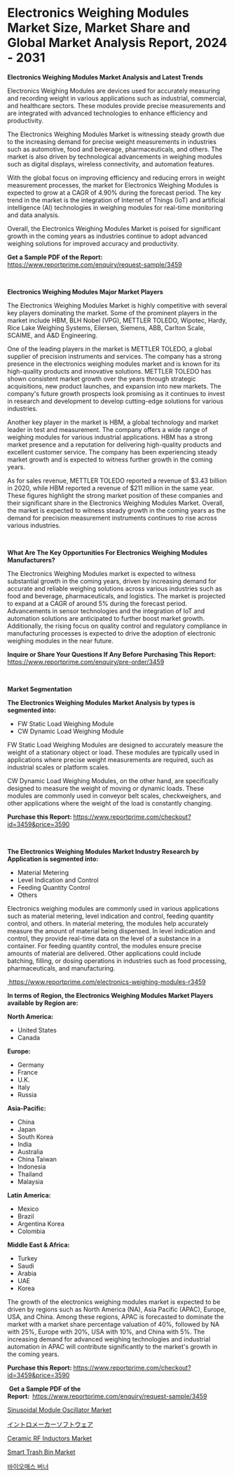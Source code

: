 <p><h1>Electronics Weighing Modules Market Size, Market Share and Global Market Analysis Report, 2024 - 2031</h1></p><p><strong>Electronics Weighing Modules Market Analysis and Latest Trends</strong></p>
<p><p>Electronics Weighing Modules are devices used for accurately measuring and recording weight in various applications such as industrial, commercial, and healthcare sectors. These modules provide precise measurements and are integrated with advanced technologies to enhance efficiency and productivity.</p><p>The Electronics Weighing Modules Market is witnessing steady growth due to the increasing demand for precise weight measurements in industries such as automotive, food and beverage, pharmaceuticals, and others. The market is also driven by technological advancements in weighing modules such as digital displays, wireless connectivity, and automation features.</p><p>With the global focus on improving efficiency and reducing errors in weight measurement processes, the market for Electronics Weighing Modules is expected to grow at a CAGR of 4.90% during the forecast period. The key trend in the market is the integration of Internet of Things (IoT) and artificial intelligence (AI) technologies in weighing modules for real-time monitoring and data analysis.</p><p>Overall, the Electronics Weighing Modules Market is poised for significant growth in the coming years as industries continue to adopt advanced weighing solutions for improved accuracy and productivity.</p></p>
<p><strong>Get a Sample PDF of the Report:&nbsp;</strong> <a href="https://www.reportprime.com/enquiry/request-sample/3459">https://www.reportprime.com/enquiry/request-sample/3459</a></p>
<p>&nbsp;</p>
<p><strong>Electronics Weighing Modules Major Market Players</strong></p>
<p><p>The Electronics Weighing Modules Market is highly competitive with several key players dominating the market. Some of the prominent players in the market include HBM, BLH Nobel (VPG), METTLER TOLEDO, Wipotec, Hardy, Rice Lake Weighing Systems, Eilersen, Siemens, ABB, Carlton Scale, SCAIME, and A&D Engineering.</p><p>One of the leading players in the market is METTLER TOLEDO, a global supplier of precision instruments and services. The company has a strong presence in the electronics weighing modules market and is known for its high-quality products and innovative solutions. METTLER TOLEDO has shown consistent market growth over the years through strategic acquisitions, new product launches, and expansion into new markets. The company's future growth prospects look promising as it continues to invest in research and development to develop cutting-edge solutions for various industries.</p><p>Another key player in the market is HBM, a global technology and market leader in test and measurement. The company offers a wide range of weighing modules for various industrial applications. HBM has a strong market presence and a reputation for delivering high-quality products and excellent customer service. The company has been experiencing steady market growth and is expected to witness further growth in the coming years.</p><p>As for sales revenue, METTLER TOLEDO reported a revenue of $3.43 billion in 2020, while HBM reported a revenue of $211 million in the same year. These figures highlight the strong market position of these companies and their significant share in the Electronics Weighing Modules Market. Overall, the market is expected to witness steady growth in the coming years as the demand for precision measurement instruments continues to rise across various industries.</p></p>
<p>&nbsp;</p>
<p><strong>What Are The Key Opportunities For Electronics Weighing Modules Manufacturers?</strong></p>
<p><p>The Electronics Weighing Modules market is expected to witness substantial growth in the coming years, driven by increasing demand for accurate and reliable weighing solutions across various industries such as food and beverage, pharmaceuticals, and logistics. The market is projected to expand at a CAGR of around 5% during the forecast period. Advancements in sensor technologies and the integration of IoT and automation solutions are anticipated to further boost market growth. Additionally, the rising focus on quality control and regulatory compliance in manufacturing processes is expected to drive the adoption of electronic weighing modules in the near future.</p></p>
<p><strong>Inquire or Share Your Questions If Any Before Purchasing This Report:</strong> <a href="https://www.reportprime.com/enquiry/pre-order/3459">https://www.reportprime.com/enquiry/pre-order/3459</a></p>
<p>&nbsp;</p>
<p><strong>Market Segmentation</strong></p>
<p><strong>The Electronics Weighing Modules Market Analysis by types is segmented into:</strong></p>
<p><ul><li>FW Static Load Weighing Module</li><li>CW Dynamic Load Weighing Module</li></ul></p>
<p><p>FW Static Load Weighing Modules are designed to accurately measure the weight of a stationary object or load. These modules are typically used in applications where precise weight measurements are required, such as industrial scales or platform scales. </p><p>CW Dynamic Load Weighing Modules, on the other hand, are specifically designed to measure the weight of moving or dynamic loads. These modules are commonly used in conveyor belt scales, checkweighers, and other applications where the weight of the load is constantly changing.</p></p>
<p><strong>Purchase this Report:&nbsp;</strong><a href="https://www.reportprime.com/checkout?id=3459&price=3590">https://www.reportprime.com/checkout?id=3459&price=3590</a></p>
<p>&nbsp;</p>
<p><strong>The Electronics Weighing Modules Market Industry Research by Application is segmented into:</strong></p>
<p><ul><li>Material Metering</li><li>Level Indication and Control</li><li>Feeding Quantity Control</li><li>Others</li></ul></p>
<p><p>Electronics weighing modules are commonly used in various applications such as material metering, level indication and control, feeding quantity control, and others. In material metering, the modules help accurately measure the amount of material being dispensed. In level indication and control, they provide real-time data on the level of a substance in a container. For feeding quantity control, the modules ensure precise amounts of material are delivered. Other applications could include batching, filling, or dosing operations in industries such as food processing, pharmaceuticals, and manufacturing.</p></p>
<p><a href="https://www.reportprime.com/electronics-weighing-modules-r3459">&nbsp;https://www.reportprime.com/electronics-weighing-modules-r3459</a></p>
<p><strong>In terms of Region, the Electronics Weighing Modules Market Players available by Region are:</strong></p>
<p>
    <p> <strong> North America: </strong>
        <ul>
            <li>United States</li>
            <li>Canada</li>
        </ul>
        </p> 
    <p> <strong> Europe: </strong>
        <ul>
            <li>Germany</li>
            <li>France</li>
            <li>U.K.</li>
            <li>Italy</li>
            <li>Russia</li>
        </ul>
        </p> 
    <p> <strong> Asia-Pacific: </strong>
        <ul>
            <li>China</li>
            <li>Japan</li>
            <li>South Korea</li>
            <li>India</li>
            <li>Australia</li>
            <li>China Taiwan</li>
            <li>Indonesia</li>
            <li>Thailand</li>
            <li>Malaysia</li>
        </ul>
        </p> 
    <p> <strong> Latin America: </strong>
        <ul>
            <li>Mexico</li>
            <li>Brazil</li>
            <li>Argentina Korea</li>
            <li>Colombia</li>
        </ul>
        </p> 
    <p> <strong> Middle East & Africa: </strong>
        <ul>
            <li>Turkey</li>
            <li>Saudi</li>
            <li>Arabia</li>
            <li>UAE</li>
            <li>Korea</li>
        </ul>
    </p>
    </p>
<p><p>The growth of the electronics weighing modules market is expected to be driven by regions such as North America (NA), Asia Pacific (APAC), Europe, USA, and China. Among these regions, APAC is forecasted to dominate the market with a market share percentage valuation of 40%, followed by NA with 25%, Europe with 20%, USA with 10%, and China with 5%. The increasing demand for advanced weighing technologies and industrial automation in APAC will contribute significantly to the market's growth in the coming years.</p></p>
<p><strong>Purchase this Report: </strong><a href="https://www.reportprime.com/checkout?id=3459&price=3590">https://www.reportprime.com/checkout?id=3459&price=3590</a></p>
<p>&nbsp;<strong>Get a Sample PDF of the Report:&nbsp;&nbsp;</strong><a href="https://www.reportprime.com/enquiry/request-sample/3459">https://www.reportprime.com/enquiry/request-sample/3459</a></p>
<p><strong></strong></p>
<p><p><a href="https://github.com/barbarakss89/Market-Research-Report-List-1/blob/main/sinusoidal-module-oscillator-market.md">Sinusoidal Module Oscillator Market</a></p><p><a href="https://github.com/KenyonJohns/Market-Research-Report-List-1/blob/main/918543273044.md">イントロメーカーソフトウェア</a></p><p><a href="https://github.com/nicholepatriciadoylenwnrjr0/Market-Research-Report-List-2/blob/main/ceramic-rf-inductors-market.md">Ceramic RF Inductors Market</a></p><p><a href="https://issuu.com/reportprime-2/docs/smart-trash-bin-market-size-2030.pptx">Smart Trash Bin Market</a></p><p><a href="https://github.com/DavidRobb19/Market-Research-Report-List-1/blob/main/593557469833.md">바이오매스 버너</a></p></p>
